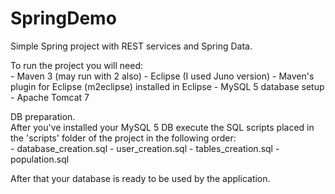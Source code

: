 SpringDemo
==========

Simple Spring project with REST services and Spring Data.

To run the project you will need:  
    - Maven 3 (may run with 2 also)
    - Eclipse (I used Juno version)
    - Maven's plugin for Eclipse (m2eclipse) installed in Eclipse
    - MySQL 5 database setup
    - Apache Tomcat 7  
  
  
  
DB preparation.  
After you've installed your MySQL 5 DB execute the SQL scripts placed in the 'scripts' folder of the project in the following order:  
    - database_creation.sql
    - user_creation.sql
    - tables_creation.sql
    - population.sql  
  
After that your database is ready to be used by the application.


